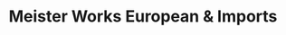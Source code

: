 ---
title: "Meister Works European & Imports"
url: /renton/meister-works-european-and-imports/
shop: car repair
---